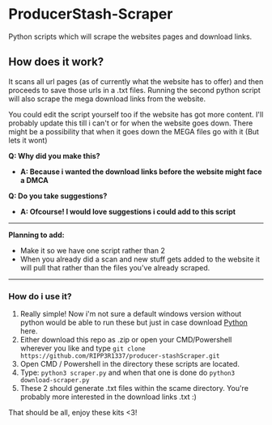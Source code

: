 # ProducerStash-Scraper
Python scripts which will scrape the websites pages and download links.


## How does it work? 

It scans all url pages (as of currently what the website has to offer) and then proceeds to save those urls in a .txt files. Running the second python script will also scrape the mega download links from the website.

You could edit the script yourself too if the website has got more content. I'll probably update this till i can't or for when the website goes down. There might be a possibility that when it goes down the MEGA files go with it (But lets it wont) 

**Q: Why did you make this?**
- **A: Because i wanted the download links before the website might face a DMCA**
  
**Q: Do you take suggestions?**
- **A: Ofcourse! I would love suggestions i could add to this script**

---

**Planning to add:**
- Make it so we have one script rather than 2
- When you already did a scan and new stuff gets added to the website it will pull that rather than the files you've already scraped.

---

### How do i use it?

1. Really simple! Now i'm not sure a default windows version without python would be able to run these but just in case download [Python](https://www.python.org/downloads/) here.
2. Either download this repo as .zip or open your CMD/Powershell wherever you like and type `git clone https://github.com/RIPP3R1337/producer-stashScraper.git`
3. Open CMD / Powershell in the directory these scripts are located.
4. Type: `python3 scraper.py` and when that one is done do `python3 download-scraper.py`
5. These 2 should generate .txt files within the scame directory. You're probably more interested in the download links .txt :)

That should be all, enjoy these kits <3!
